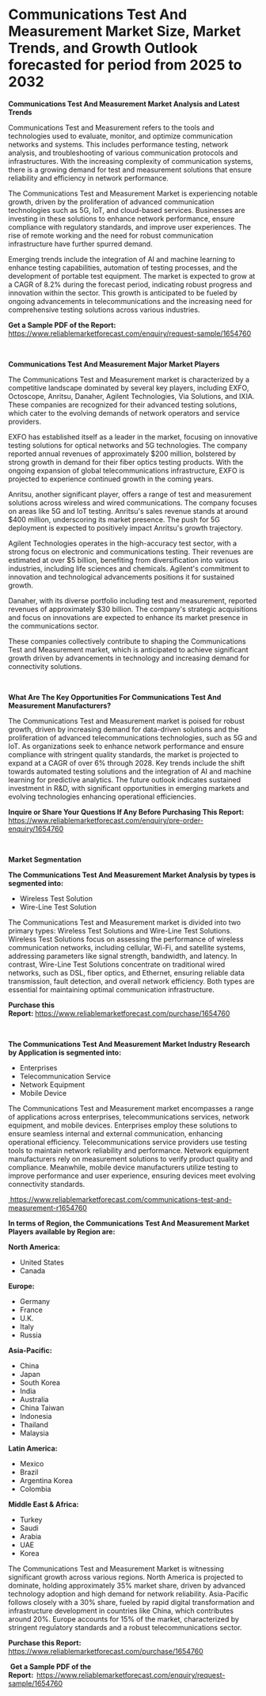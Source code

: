 <p><h1>Communications Test And Measurement Market Size, Market Trends, and Growth Outlook forecasted for period from 2025 to 2032</h1></p><p><strong>Communications Test And Measurement Market Analysis and Latest Trends</strong></p>
<p><p>Communications Test and Measurement refers to the tools and technologies used to evaluate, monitor, and optimize communication networks and systems. This includes performance testing, network analysis, and troubleshooting of various communication protocols and infrastructures. With the increasing complexity of communication systems, there is a growing demand for test and measurement solutions that ensure reliability and efficiency in network performance.</p><p>The Communications Test and Measurement Market is experiencing notable growth, driven by the proliferation of advanced communication technologies such as 5G, IoT, and cloud-based services. Businesses are investing in these solutions to enhance network performance, ensure compliance with regulatory standards, and improve user experiences. The rise of remote working and the need for robust communication infrastructure have further spurred demand.</p><p>Emerging trends include the integration of AI and machine learning to enhance testing capabilities, automation of testing processes, and the development of portable test equipment. The market is expected to grow at a CAGR of 8.2% during the forecast period, indicating robust progress and innovation within the sector. This growth is anticipated to be fueled by ongoing advancements in telecommunications and the increasing need for comprehensive testing solutions across various industries.</p></p>
<p><strong>Get a Sample PDF of the Report:&nbsp;</strong> <a href="https://www.reliablemarketforecast.com/enquiry/request-sample/1654760?utm_campaign=3507&utm_medium=2&utm_source=Github&utm_content=ia&utm_term=16042025&utm_id=communications-test-and-measurement">https://www.reliablemarketforecast.com/enquiry/request-sample/1654760</a></p>
<p>&nbsp;</p>
<p><strong>Communications Test And Measurement Major Market Players</strong></p>
<p><p>The Communications Test and Measurement market is characterized by a competitive landscape dominated by several key players, including EXFO, Octoscope, Anritsu, Danaher, Agilent Technologies, Via Solutions, and IXIA. These companies are recognized for their advanced testing solutions, which cater to the evolving demands of network operators and service providers.</p><p>EXFO has established itself as a leader in the market, focusing on innovative testing solutions for optical networks and 5G technologies. The company reported annual revenues of approximately $200 million, bolstered by strong growth in demand for their fiber optics testing products. With the ongoing expansion of global telecommunications infrastructure, EXFO is projected to experience continued growth in the coming years.</p><p>Anritsu, another significant player, offers a range of test and measurement solutions across wireless and wired communications. The company focuses on areas like 5G and IoT testing. Anritsu's sales revenue stands at around $400 million, underscoring its market presence. The push for 5G deployment is expected to positively impact Anritsu's growth trajectory.</p><p>Agilent Technologies operates in the high-accuracy test sector, with a strong focus on electronic and communications testing. Their revenues are estimated at over $5 billion, benefiting from diversification into various industries, including life sciences and chemicals. Agilent's commitment to innovation and technological advancements positions it for sustained growth.</p><p>Danaher, with its diverse portfolio including test and measurement, reported revenues of approximately $30 billion. The company's strategic acquisitions and focus on innovations are expected to enhance its market presence in the communications sector.</p><p>These companies collectively contribute to shaping the Communications Test and Measurement market, which is anticipated to achieve significant growth driven by advancements in technology and increasing demand for connectivity solutions.</p></p>
<p>&nbsp;</p>
<p><strong>What Are The Key Opportunities For Communications Test And Measurement Manufacturers?</strong></p>
<p><p>The Communications Test and Measurement market is poised for robust growth, driven by increasing demand for data-driven solutions and the proliferation of advanced telecommunications technologies, such as 5G and IoT. As organizations seek to enhance network performance and ensure compliance with stringent quality standards, the market is projected to expand at a CAGR of over 6% through 2028. Key trends include the shift towards automated testing solutions and the integration of AI and machine learning for predictive analytics. The future outlook indicates sustained investment in R&D, with significant opportunities in emerging markets and evolving technologies enhancing operational efficiencies.</p></p>
<p><strong>Inquire or Share Your Questions If Any Before Purchasing This Report:</strong> <a href="https://www.reliablemarketforecast.com/enquiry/pre-order-enquiry/1654760?utm_campaign=3507&utm_medium=2&utm_source=Github&utm_content=ia&utm_term=16042025&utm_id=communications-test-and-measurement">https://www.reliablemarketforecast.com/enquiry/pre-order-enquiry/1654760</a></p>
<p>&nbsp;</p>
<p><strong>Market Segmentation</strong></p>
<p><strong>The Communications Test And Measurement Market Analysis by types is segmented into:</strong></p>
<p><ul><li>Wireless Test Solution</li><li>Wire-Line Test Solution</li></ul></p>
<p><p>The Communications Test and Measurement market is divided into two primary types: Wireless Test Solutions and Wire-Line Test Solutions. Wireless Test Solutions focus on assessing the performance of wireless communication networks, including cellular, Wi-Fi, and satellite systems, addressing parameters like signal strength, bandwidth, and latency. In contrast, Wire-Line Test Solutions concentrate on traditional wired networks, such as DSL, fiber optics, and Ethernet, ensuring reliable data transmission, fault detection, and overall network efficiency. Both types are essential for maintaining optimal communication infrastructure.</p></p>
<p><strong>Purchase this Report:&nbsp;</strong><a href="https://www.reliablemarketforecast.com/purchase/1654760?utm_campaign=3507&utm_medium=2&utm_source=Github&utm_content=ia&utm_term=16042025&utm_id=communications-test-and-measurement">https://www.reliablemarketforecast.com/purchase/1654760</a></p>
<p>&nbsp;</p>
<p><strong>The Communications Test And Measurement Market Industry Research by Application is segmented into:</strong></p>
<p><ul><li>Enterprises</li><li>Telecommunication Service</li><li>Network Equipment</li><li>Mobile Device</li></ul></p>
<p><p>The Communications Test and Measurement market encompasses a range of applications across enterprises, telecommunications services, network equipment, and mobile devices. Enterprises employ these solutions to ensure seamless internal and external communication, enhancing operational efficiency. Telecommunications service providers use testing tools to maintain network reliability and performance. Network equipment manufacturers rely on measurement solutions to verify product quality and compliance. Meanwhile, mobile device manufacturers utilize testing to improve performance and user experience, ensuring devices meet evolving connectivity standards.</p></p>
<p><a href="https://www.reliablemarketforecast.com/communications-test-and-measurement-r1654760?utm_campaign=3507&utm_medium=2&utm_source=Github&utm_content=ia&utm_term=16042025&utm_id=communications-test-and-measurement">&nbsp;https://www.reliablemarketforecast.com/communications-test-and-measurement-r1654760</a></p>
<p><strong>In terms of Region, the Communications Test And Measurement Market Players available by Region are:</strong></p>
<p>
    <p> <strong> North America: </strong>
        <ul>
            <li>United States</li>
            <li>Canada</li>
        </ul>
        </p> 
    <p> <strong> Europe: </strong>
        <ul>
            <li>Germany</li>
            <li>France</li>
            <li>U.K.</li>
            <li>Italy</li>
            <li>Russia</li>
        </ul>
        </p> 
    <p> <strong> Asia-Pacific: </strong>
        <ul>
            <li>China</li>
            <li>Japan</li>
            <li>South Korea</li>
            <li>India</li>
            <li>Australia</li>
            <li>China Taiwan</li>
            <li>Indonesia</li>
            <li>Thailand</li>
            <li>Malaysia</li>
        </ul>
        </p> 
    <p> <strong> Latin America: </strong>
        <ul>
            <li>Mexico</li>
            <li>Brazil</li>
            <li>Argentina Korea</li>
            <li>Colombia</li>
        </ul>
        </p> 
    <p> <strong> Middle East & Africa: </strong>
        <ul>
            <li>Turkey</li>
            <li>Saudi</li>
            <li>Arabia</li>
            <li>UAE</li>
            <li>Korea</li>
        </ul>
    </p>
    </p>
<p><p>The Communications Test and Measurement Market is witnessing significant growth across various regions. North America is projected to dominate, holding approximately 35% market share, driven by advanced technology adoption and high demand for network reliability. Asia-Pacific follows closely with a 30% share, fueled by rapid digital transformation and infrastructure development in countries like China, which contributes around 20%. Europe accounts for 15% of the market, characterized by stringent regulatory standards and a robust telecommunications sector.</p></p>
<p><strong>Purchase this Report: </strong><a href="https://www.reliablemarketforecast.com/purchase/1654760?utm_campaign=3507&utm_medium=2&utm_source=Github&utm_content=ia&utm_term=16042025&utm_id=communications-test-and-measurement">https://www.reliablemarketforecast.com/purchase/1654760</a></p>
<p>&nbsp;<strong>Get a Sample PDF of the Report:&nbsp;&nbsp;</strong><a href="https://www.reliablemarketforecast.com/enquiry/request-sample/1654760?utm_campaign=3507&utm_medium=2&utm_source=Github&utm_content=ia&utm_term=16042025&utm_id=communications-test-and-measurement">https://www.reliablemarketforecast.com/enquiry/request-sample/1654760</a></p>
<p><strong></strong></p>
<p><p></p><p></p><p></p></p>